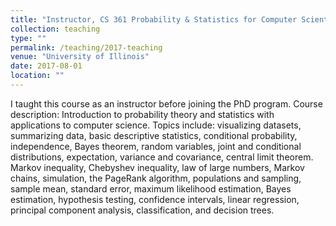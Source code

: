 ```yaml
---
title: "Instructor, CS 361 Probability & Statistics for Computer Scientists"
collection: teaching
type: ""
permalink: /teaching/2017-teaching
venue: "University of Illinois"
date: 2017-08-01
location: ""
---
```


I taught this course as an instructor before joining the PhD program. Course description:
Introduction to probability theory and statistics with applications to computer science. Topics include: visualizing datasets, summarizing data, basic descriptive statistics, conditional probability, independence, Bayes theorem, random variables, joint and conditional distributions, expectation, variance and covariance, central limit theorem. Markov inequality, Chebyshev inequality, law of large numbers, Markov chains, simulation, the PageRank algorithm, populations and sampling, sample mean, standard error, maximum likelihood estimation, Bayes estimation, hypothesis testing, confidence intervals, linear regression, principal component analysis, classification, and decision trees.
